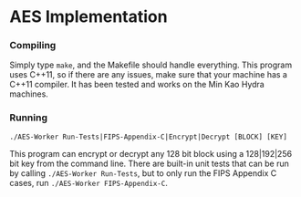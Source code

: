 # AES Implementation

### Compiling
Simply type `make`, and the Makefile should handle everything. This program uses C++11, so if there are any issues, make sure that your machine has a C++11 compiler. It has been tested and works on the Min Kao Hydra machines.

### Running
```
./AES-Worker Run-Tests|FIPS-Appendix-C|Encrypt|Decrypt [BLOCK] [KEY]
```
This program can encrypt or decrypt any 128 bit block using a 128|192|256 bit key from the command line. There are built-in unit tests that can be run by calling `./AES-Worker Run-Tests`, but to only run the FIPS Appendix C cases, run `./AES-Worker FIPS-Appendix-C`.
